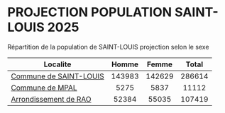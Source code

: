 # PROJECTION POPULATION SAINT-LOUIS 2025
	
Répartition de la population de SAINT-LOUIS projection selon le sexe
	
| Localite  | Homme | Femme | Total |
| --------- |:-----:|:-----:|:-----:|
| [Commune de SAINT-LOUIS](SAINT-LOUIS) | 143983 | 142629 | 286614 |
| [Commune de MPAL](MPAL) | 5275 | 5837 | 11112 |
| [Arrondissement de RAO](RAO) | 52384 | 55035 | 107419 |
